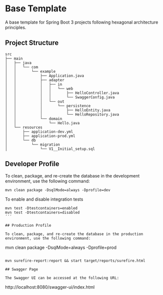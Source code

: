 # Base Template

A base template for Spring Boot 3 projects following hexagonal architecture principles.

## Project Structure

```
src
├── main
│   ├── java
│   │   └── com
│   │       └── example
│   │           ├── Application.java
│   │           ├── adapter
│   │           │   ├── in
│   │           │   │   └── web
│   │           │   │       ├── HelloController.java
│   │           │   │       └── SwaggerConfig.java
│   │           │   └── out
│   │           │       └── persistence
│   │           │           ├── HelloEntity.java
│   │           │           └── HelloRepository.java
│   │           └── domain
│   │               └── Hello.java
│   └── resources
│       ├── application-dev.yml
│       ├── application-prod.yml
│       └── db
│           └── migration
│               └── V1__Initial_setup.sql

```

## Developer Profile

To clean, package, and re-create the database in the development environment, use the following command:

```
mvn clean package -DsqlMode=always -Dprofile=dev
```

To enable and disable integration tests
```
mvn test -Dtestcontainers=enabled
mvn test -Dtestcontainers=disabled
´´´

## Production Profile

To clean, package, and re-create the database in the production environment, use the following command:

```
mvn clean package -DsqlMode=always -Dprofile=prod
```

mvn surefire-report:report && start target/reports/surefire.html

## Swagger Page

The Swagger UI can be accessed at the following URL:

```
http://localhost:8080/swagger-ui/index.html
```
